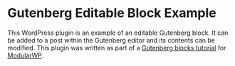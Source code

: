 # Gutenberg Editable Block Example

This WordPress plugin is an example of an editable Gutenberg block. It can be added to a post within the Gutenberg editor and its contents can be modified. This plugin was written as part of a [Gutenberg blocks tutorial](https://modularwp.com/how-to-build-gutenberg-blocks/) for [ModularWP](https://modularwp.com/).